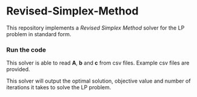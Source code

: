 # Revised-Simplex-Method
This repository implements a *Revised Simplex Method* solver for the LP problem in standard form. 

### Run the code

This solver is able to read **A**, **b** and **c** from csv files. Example csv files are provided. 

This solver will output the optimal solution, objective value and number of iterations it takes to solve the LP problem.



